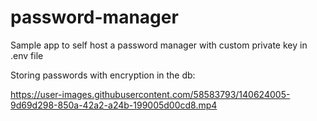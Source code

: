# password-manager

Sample app to self host a password manager with custom private key in .env file 

Storing passwords with encryption in the db: 

https://user-images.githubusercontent.com/58583793/140624005-9d69d298-850a-42a2-a24b-199005d00cd8.mp4
